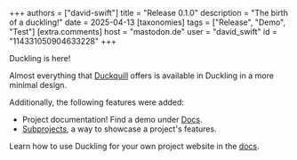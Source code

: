 +++
authors = ["david-swift"]
title = "Release 0.1.0"
description = "The birth of a duckling!"
date = 2025-04-13
[taxonomies]
tags = ["Release", "Demo", "Test"]
[extra.comments]
host = "mastodon.de"
user = "david_swift"
id = "114331050904633228"
+++

Duckling is here!

Almost everything that [Duckquill](https://duckquill.daudix.one) offers is available in Duckling in a more minimal design.

Additionally, the following features were added:

- Project documentation! Find a demo under [Docs](/docs/gettingstarted/).
- [Subprojects](/subprojects), a way to showcase a project's features.

Learn how to use Duckling for your own project website in the [docs](/docs/gettingstarted/).
